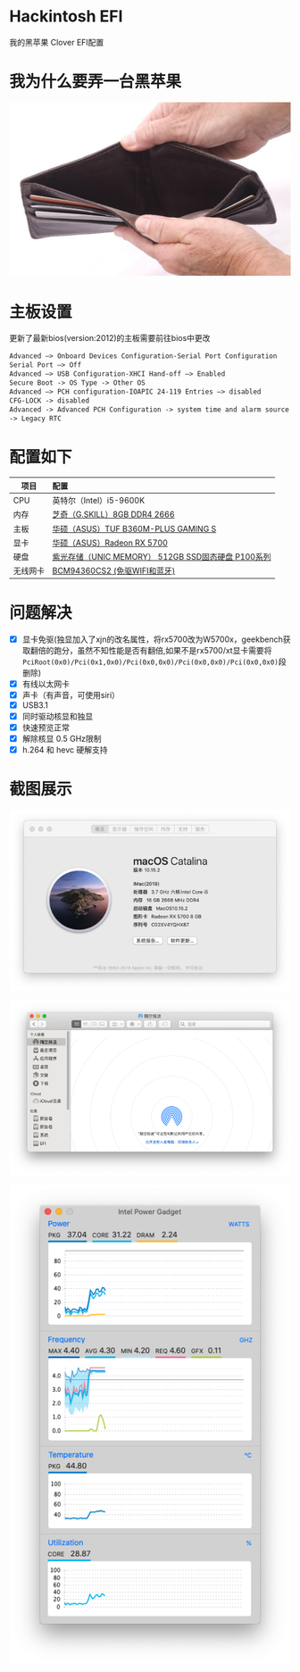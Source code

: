 # Hackintosh EFI
我的黑苹果 Clover EFI配置

# 我为什么要弄一台黑苹果
![](screenshots/no_money.png)

# 主板设置
更新了最新bios(version:2012)的主板需要前往bios中更改
```
Advanced —> Onboard Devices Configuration-Serial Port Configuration Serial Port —> Off
Advanced —> USB Configuration-XHCI Hand-off —> Enabled
Secure Boot -> OS Type -> Other OS
Advanced —> PCH configuration-IOAPIC 24-119 Entries —> disabled
CFG-LOCK -> disabled
Advanced -> Advanced PCH Configuration -> system time and alarm source -> Legacy RTC
```

# 配置如下

| 项目        | 配置   |
| --------   | :-----  |
| CPU        | 英特尔（Intel）i5-9600K | 
| 内存        |   [芝奇（G.SKILL）8GB DDR4 2666](https://item.jd.com/7063936.html)                           |
| 主板        |   [华硕（ASUS）TUF B360M-PLUS GAMING S](https://item.jd.com/8074512.html)                    | 
| 显卡        |   [华硕（ASUS）Radeon RX 5700](https://item.jd.com/100003842991.html)                        | 
| 硬盘        |   [紫光存储（UNIC MEMORY） 512GB SSD固态硬盘 P100系列](https://item.jd.com/100003031751.html)   | 
|无线网卡      |   [BCM94360CS2 (免驱WIFI和蓝牙)](https://item.taobao.com/item.htm?spm=a1z09.2.0.0.16d52e8dhvtHEC&id=611287782442&_u=c1k395q4d696)|

# 问题解决

- [x] 显卡免驱(独显加入了xjn的改名属性，将rx5700改为W5700x，geekbench获取翻倍的跑分，虽然不知性能是否有翻倍,如果不是rx5700/xt显卡需要将`PciRoot(0x0)/Pci(0x1,0x0)/Pci(0x0,0x0)/Pci(0x0,0x0)/Pci(0x0,0x0)`段删除)
- [x] 有线以太网卡
- [x] 声卡（有声音，可使用siri）
- [x] USB3.1
- [x] 同时驱动核显和独显
- [x] 快速预览正常
- [x] 解除核显 0.5 GHz限制
- [x] h.264 和 hevc 硬解支持

# 截图展示

![关于本机](screenshots/aboutme.png)

![隔空投送](screenshots/airdrop.png)

![核显硬解h265 4k hdr](screenshots/intel_graphics.png)
